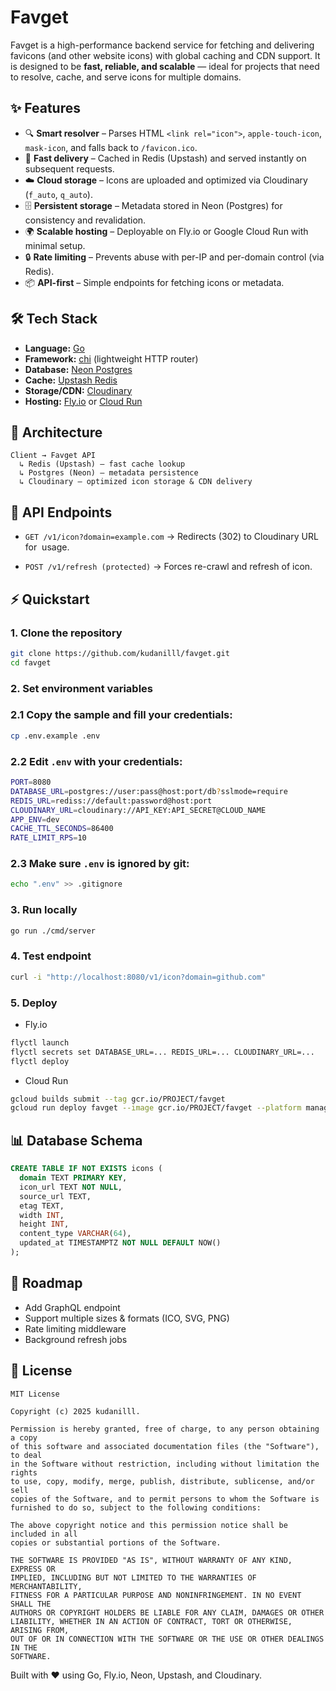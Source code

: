 # Favget

Favget is a high-performance backend service for fetching and delivering favicons (and other website icons) with global caching and CDN support.
It is designed to be **fast, reliable, and scalable** — ideal for projects that need to resolve, cache, and serve icons for multiple domains.

## ✨ Features

- 🔍 **Smart resolver** – Parses HTML `<link rel="icon">`, `apple-touch-icon`, `mask-icon`, and falls back to `/favicon.ico`.
- 🚀 **Fast delivery** – Cached in Redis (Upstash) and served instantly on subsequent requests.
- ☁️ **Cloud storage** – Icons are uploaded and optimized via Cloudinary (`f_auto`, `q_auto`).
- 🗄️ **Persistent storage** – Metadata stored in Neon (Postgres) for consistency and revalidation.
- 🌍 **Scalable hosting** – Deployable on Fly.io or Google Cloud Run with minimal setup.
- 🔒 **Rate limiting** – Prevents abuse with per-IP and per-domain control (via Redis).
- 📦 **API-first** – Simple endpoints for fetching icons or metadata.

## 🛠️ Tech Stack

- **Language:** [Go](https://go.dev/)
- **Framework:** [chi](https://github.com/go-chi/chi) (lightweight HTTP router)
- **Database:** [Neon Postgres](https://neon.tech/)
- **Cache:** [Upstash Redis](https://upstash.com/)
- **Storage/CDN:** [Cloudinary](https://cloudinary.com/)
- **Hosting:** [Fly.io](https://fly.io/) or [Cloud Run](https://cloud.google.com/run)

## 📐 Architecture

```text
Client → Favget API
  ↳ Redis (Upstash) – fast cache lookup
  ↳ Postgres (Neon) – metadata persistence
  ↳ Cloudinary – optimized icon storage & CDN delivery
```

## 🚦 API Endpoints

- `GET /v1/icon?domain=example.com`
  → Redirects (302) to Cloudinary URL for <img> usage.

- `POST /v1/refresh (protected)`
  → Forces re-crawl and refresh of icon.

## ⚡ Quickstart

### 1. Clone the repository

```bash
git clone https://github.com/kudanilll/favget.git
cd favget
```

### 2. Set environment variables

### 2.1 Copy the sample and fill your credentials:

```bash
cp .env.example .env
```

### 2.2 Edit `.env` with your credentials:

```bash
PORT=8080
DATABASE_URL=postgres://user:pass@host:port/db?sslmode=require
REDIS_URL=rediss://default:password@host:port
CLOUDINARY_URL=cloudinary://API_KEY:API_SECRET@CLOUD_NAME
APP_ENV=dev
CACHE_TTL_SECONDS=86400
RATE_LIMIT_RPS=10
```

### 2.3 Make sure `.env` is ignored by git:

```bash
echo ".env" >> .gitignore
```

### 3. Run locally

```bash
go run ./cmd/server
```

### 4. Test endpoint

```bash
curl -i "http://localhost:8080/v1/icon?domain=github.com"
```

### 5. Deploy

- Fly.io

```bash
flyctl launch
flyctl secrets set DATABASE_URL=... REDIS_URL=... CLOUDINARY_URL=...
flyctl deploy
```

- Cloud Run

```bash
gcloud builds submit --tag gcr.io/PROJECT/favget
gcloud run deploy favget --image gcr.io/PROJECT/favget --platform managed --region asia-southeast2
```

## 📊 Database Schema

```sql
CREATE TABLE IF NOT EXISTS icons (
  domain TEXT PRIMARY KEY,
  icon_url TEXT NOT NULL,
  source_url TEXT,
  etag TEXT,
  width INT,
  height INT,
  content_type VARCHAR(64),
  updated_at TIMESTAMPTZ NOT NULL DEFAULT NOW()
);
```

## 🔮 Roadmap

- Add GraphQL endpoint
- Support multiple sizes & formats (ICO, SVG, PNG)
- Rate limiting middleware
- Background refresh jobs

## 📄 License

```text
MIT License

Copyright (c) 2025 kudanilll.

Permission is hereby granted, free of charge, to any person obtaining a copy
of this software and associated documentation files (the "Software"), to deal
in the Software without restriction, including without limitation the rights
to use, copy, modify, merge, publish, distribute, sublicense, and/or sell
copies of the Software, and to permit persons to whom the Software is
furnished to do so, subject to the following conditions:

The above copyright notice and this permission notice shall be included in all
copies or substantial portions of the Software.

THE SOFTWARE IS PROVIDED "AS IS", WITHOUT WARRANTY OF ANY KIND, EXPRESS OR
IMPLIED, INCLUDING BUT NOT LIMITED TO THE WARRANTIES OF MERCHANTABILITY,
FITNESS FOR A PARTICULAR PURPOSE AND NONINFRINGEMENT. IN NO EVENT SHALL THE
AUTHORS OR COPYRIGHT HOLDERS BE LIABLE FOR ANY CLAIM, DAMAGES OR OTHER
LIABILITY, WHETHER IN AN ACTION OF CONTRACT, TORT OR OTHERWISE, ARISING FROM,
OUT OF OR IN CONNECTION WITH THE SOFTWARE OR THE USE OR OTHER DEALINGS IN THE
SOFTWARE.
```

Built with ❤️ using Go, Fly.io, Neon, Upstash, and Cloudinary.
